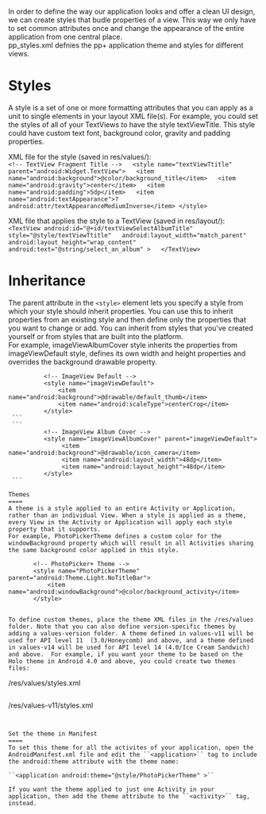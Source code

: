 In order to define the way our application looks and offer a clean UI design, we can create styles that budle properties of a view. This way we only have to set common attributes once and change the appearance of the entire application from one central place.  
pp_styles.xml defnies the pp+ application theme and styles for different views. 


Styles
====
A style is a set of one or more formatting attributes that you can apply as a unit to single elements in your layout XML file(s). For example, you could set the styles of all of your TextViews to have the style textViewTitle. This style could have custom text font, background color, gravity and padding properties.


XML file for the style (saved in res/values/):  
    ```
        <!-- TextView Fragment Title -->  
        <style name="textViewTtitle" parent="android:Widget.TextView">  
        <item name="android:background">@color/background_title</item>  
        <item name="android:gravity">center</item>  
        <item name="android:padding">5dp</item>  
        <item name="android:textAppearance">?android:attr/textAppearanceMediumInverse</item>
        </style>  
    ```

XML file that applies the style to a TextView (saved in res/layout/):  
    ``
        <TextView
        android:id="@+id/textViewSelectAlbumTitle"  
        style="@style/textViewTtitle"  
        android:layout_width="match_parent"  
        android:layout_height="wrap_content"  
        android:text="@string/select_an_album" >  
        </TextView>
    ``
 
Inheritance
====
The parent attribute in the ``<style>`` element lets you specify a style from which your style should inherit properties. You can use this to inherit properties from an existing style and then define only the properties that you want to change or add. You can inherit from styles that you've created yourself or from styles that are built into the platform.  
For example, imageViewAlbumCover style inherits the properties from imageViewDefault style, defines its own width and height properties and overrides the background drawable property.  
  
   ```
             <!-- ImageView Default -->  
             <style name="imageViewDefault">  
                 <item name="android:background">@drawable/default_thumb</item>  
                 <item name="android:scaleType">centerCrop</item>  
             </style>  
    ```
    ```  
             <!-- ImageView Album Cover -->  
             <style name="imageViewAlbumCover" parent="imageViewDefault">  
                  <item name="android:background">@drawable/icon_camera</item>  
                  <item name="android:layout_width">48dp</item>  
                  <item name="android:layout_height">48dp</item>  
             </style>
    ```

Themes
====
A theme is a style applied to an entire Activity or Application, rather than an individual View. When a style is applied as a theme, every View in the Activity or Application will apply each style property that it supports.  
 For example, PhotoPickerTheme defines a custom color for the windowBackground property which will result in all Activities sharing the same background color applied in this style. 

   ```
           <!-- PhotoPicker+ Theme -->  
           <style name="PhotoPickerTheme" parent="android:Theme.Light.NoTitleBar">  
               <item name="android:windowBackground">@color/background_activity</item>  
           </style>
   ```

To define custom themes, place the theme XML files in the /res/values folder. Note that you can also define version-specific themes by adding a values-version folder. A theme defined in values-v11 will be used for API level 11  (3.0/Honeycomb) and above, and a theme defined in values-v14 will be used for API level 14 (4.0/Ice Cream Sandwich) and above.  For example, if you want your theme to be based on the Holo theme in Android 4.0 and above, you could create two themes files:

   ```
/res/values/styles.xml  
<!-- A simple theme based on the default theme for Android API level 10 and below -->  
<style name="PhotoPickerTheme" parent="android:Theme.Ligh.NoTitleBar">  
    <item name="android:windowBackground">@drawable/background_activity</item>  
</style>  
   ```
   ```  
/res/values-v11/styles.xml  
<!-- For API level 11 and above, use the Holo theme -->  
<style name="PhotoPickerTheme" parent="android:Holo">  
    <item name="android:windowBackground">@drawable/background_activity</item>  
</style>
   ```


Set the theme in Manifest
====
To set this theme for all the activites of your application, open the AndroidManifest.xml file and edit the ``<application>`` tag to include the android:theme attribute with the theme name:

``<application android:theme="@style/PhotoPickerTheme" >``  

If you want the theme applied to just one Activity in your application, then add the theme attribute to the ``<activity>`` tag, instead.



